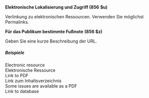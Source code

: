 **Elektronische Lokalisierung und Zugriff (856** **$u)**

Verlinkung zu elektronischen Ressourcen. Verwenden Sie möglichst Permalinks.

**Für das Publikum bestimmte Fußnote** **(856 $z)**

Geben Sie eine kurze Beschreibung der URL.

  
##### Beispiele  
Electronic resource  
Elektronische Ressource  
Link to PDF  
Link zum Inhaltsverzeichnis  
Some issues are available as a PDF  
Link to database